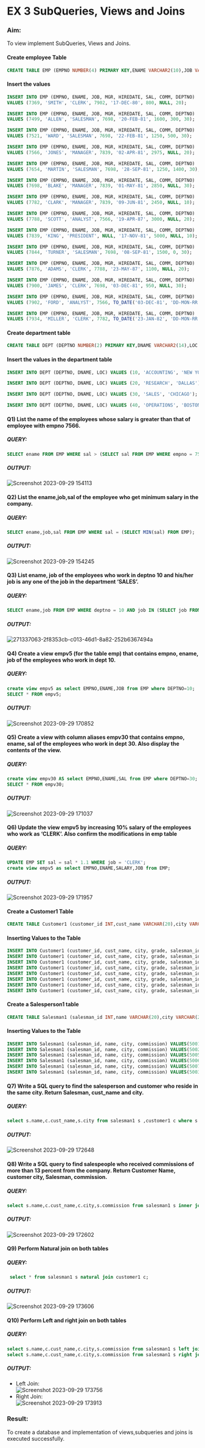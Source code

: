 # EX 3 SubQueries, Views and Joins 
### Aim:
To view implement SubQueries, Views and Joins.
#### Create employee Table
```sql
CREATE TABLE EMP (EMPNO NUMBER(4) PRIMARY KEY,ENAME VARCHAR2(10),JOB VARCHAR2(9),MGR NUMBER(4),HIREDATE DATE,SAL NUMBER(7,2),COMM NUMBER(7,2),DEPTNO NUMBER(2));
```
#### Insert the values
```sql
INSERT INTO EMP (EMPNO, ENAME, JOB, MGR, HIREDATE, SAL, COMM, DEPTNO)
VALUES (7369, 'SMITH', 'CLERK', 7902, '17-DEC-80', 800, NULL, 20);

INSERT INTO EMP (EMPNO, ENAME, JOB, MGR, HIREDATE, SAL, COMM, DEPTNO)
VALUES (7499, 'ALLEN', 'SALESMAN', 7698, '20-FEB-81', 1600, 300, 30);

INSERT INTO EMP (EMPNO, ENAME, JOB, MGR, HIREDATE, SAL, COMM, DEPTNO)
VALUES (7521, 'WARD', 'SALESMAN', 7698, '22-FEB-81', 1250, 500, 30);

INSERT INTO EMP (EMPNO, ENAME, JOB, MGR, HIREDATE, SAL, COMM, DEPTNO)
VALUES (7566, 'JONES', 'MANAGER', 7839, '02-APR-81', 2975, NULL, 20);

INSERT INTO EMP (EMPNO, ENAME, JOB, MGR, HIREDATE, SAL, COMM, DEPTNO)
VALUES (7654, 'MARTIN', 'SALESMAN', 7698, '28-SEP-81', 1250, 1400, 30);

INSERT INTO EMP (EMPNO, ENAME, JOB, MGR, HIREDATE, SAL, COMM, DEPTNO)
VALUES (7698, 'BLAKE', 'MANAGER', 7839, '01-MAY-81', 2850, NULL, 30);

INSERT INTO EMP (EMPNO, ENAME, JOB, MGR, HIREDATE, SAL, COMM, DEPTNO)
VALUES (7782, 'CLARK', 'MANAGER', 7839, '09-JUN-81', 2450, NULL, 10);

INSERT INTO EMP (EMPNO, ENAME, JOB, MGR, HIREDATE, SAL, COMM, DEPTNO)
VALUES (7788, 'SCOTT', 'ANALYST', 7566, '19-APR-87', 3000, NULL, 20);

INSERT INTO EMP (EMPNO, ENAME, JOB, MGR, HIREDATE, SAL, COMM, DEPTNO)
VALUES (7839, 'KING', 'PRESIDENT', NULL, '17-NOV-81', 5000, NULL, 10);

INSERT INTO EMP (EMPNO, ENAME, JOB, MGR, HIREDATE, SAL, COMM, DEPTNO)
VALUES (7844, 'TURNER', 'SALESMAN', 7698, '08-SEP-81', 1500, 0, 30);

INSERT INTO EMP (EMPNO, ENAME, JOB, MGR, HIREDATE, SAL, COMM, DEPTNO)
VALUES (7876, 'ADAMS', 'CLERK', 7788, '23-MAY-87', 1100, NULL, 20);

INSERT INTO EMP (EMPNO, ENAME, JOB, MGR, HIREDATE, SAL, COMM, DEPTNO)
VALUES (7900, 'JAMES', 'CLERK', 7698, '03-DEC-81', 950, NULL, 30);

INSERT INTO EMP (EMPNO, ENAME, JOB, MGR, HIREDATE, SAL, COMM, DEPTNO)
VALUES (7902, 'FORD', 'ANALYST', 7566, TO_DATE('03-DEC-81', 'DD-MON-RR'), 3000, 20, 20);

INSERT INTO EMP (EMPNO, ENAME, JOB, MGR, HIREDATE, SAL, COMM, DEPTNO)
VALUES (7934, 'MILLER', 'CLERK', 7782, TO_DATE('23-JAN-82', 'DD-MON-RR'), 1300, 10, 10);
```

#### Create department table
```sql
CREATE TABLE DEPT (DEPTNO NUMBER(2) PRIMARY KEY,DNAME VARCHAR2(14),LOC VARCHAR2(13));
```
#### Insert the values in the department table
```sql
INSERT INTO DEPT (DEPTNO, DNAME, LOC) VALUES (10, 'ACCOUNTING', 'NEW YORK');

INSERT INTO DEPT (DEPTNO, DNAME, LOC) VALUES (20, 'RESEARCH', 'DALLAS');

INSERT INTO DEPT (DEPTNO, DNAME, LOC) VALUES (30, 'SALES', 'CHICAGO');

INSERT INTO DEPT (DEPTNO, DNAME, LOC) VALUES (40, 'OPERATIONS', 'BOSTON');
```

#### Q1) List the name of the employees whose salary is greater than that of employee with empno 7566.
##### QUERY:
```SQL
SELECT ename FROM EMP WHERE sal > (SELECT sal FROM EMP WHERE empno = 7566);
```
##### OUTPUT:
![Screenshot 2023-09-29 154113](https://github.com/ROHITJAIND/EX-3-SubQueries-Views-and-Joins/assets/118707073/7ef7e847-bcb8-43e4-ade2-5373912b8231)


#### Q2) List the ename,job,sal of the employee who get minimum salary in the company.
##### QUERY:
```SQL
SELECT ename,job,sal FROM EMP WHERE sal = (SELECT MIN(sal) FROM EMP);
```
##### OUTPUT:
![Screenshot 2023-09-29 154245](https://github.com/ROHITJAIND/EX-3-SubQueries-Views-and-Joins/assets/118707073/772e8ae9-612e-4351-8222-a162ff0eaf18)

#### Q3) List ename, job of the employees who work in deptno 10 and his/her job is any one of the job in the department ‘SALES’.
##### QUERY:
```SQL
SELECT ename,job FROM EMP WHERE deptno = 10 AND job IN (SELECT job FROM EMP WHERE job = 'sales');
```
##### OUTPUT:
![271337063-2f8353cb-c013-46d1-8a82-252b6367494a](https://github.com/ROHITJAIND/EX-3-SubQueries-Views-and-Joins/assets/118707073/0d056245-aca4-4d72-aeda-6ed855133d7a)

#### Q4) Create a view empv5 (for the table emp) that contains empno, ename, job of the employees who work in dept 10.
##### QUERY:
```SQL
create view empv5 as select EMPNO,ENAME,JOB from EMP where DEPTNO=10;
SELECT * FROM empv5;
```
##### OUTPUT:
![Screenshot 2023-09-29 170852](https://github.com/ROHITJAIND/EX-3-SubQueries-Views-and-Joins/assets/118707073/c4152383-14dc-4636-8856-bf967add6a27)


#### Q5) Create a view with column aliases empv30 that contains empno, ename, sal of the employees who work in dept 30. Also display the contents of the view.
##### QUERY:
```SQL
create view empv30 AS select EMPNO,ENAME,SAL from EMP where DEPTNO=30;
SELECT * FROM empv30;
```
##### OUTPUT:
![Screenshot 2023-09-29 171037](https://github.com/ROHITJAIND/EX-3-SubQueries-Views-and-Joins/assets/118707073/280d273d-ef8a-4258-82cf-4edf99295220)


#### Q6) Update the view empv5 by increasing 10% salary of the employees who work as ‘CLERK’. Also confirm the modifications in emp table
##### QUERY:
```SQL
UPDATE EMP SET sal = sal * 1.1 WHERE job = 'CLERK';
create view empv5 as select EMPNO,ENAME,SALARY,JOB from EMP;
```
##### OUTPUT:
![Screenshot 2023-09-29 171957](https://github.com/ROHITJAIND/EX-3-SubQueries-Views-and-Joins/assets/118707073/be0ccabb-4c4c-43bb-910e-b5a1c08ef992)

#### Create a Customer1 Table
```sql
CREATE TABLE Customer1 (customer_id INT,cust_name VARCHAR(20),city VARCHAR(20),grade INT,salesman_id INT);
```
#### Inserting Values to the Table
```sql
INSERT INTO Customer1 (customer_id, cust_name, city, grade, salesman_id) VALUES(3002, 'Nick Rimando', 'New York', 100, 5001);
INSERT INTO Customer1 (customer_id, cust_name, city, grade, salesman_id) VALUES(3007, 'Brad Davis', 'New York', 200, 5001);
INSERT INTO Customer1 (customer_id, cust_name, city, grade, salesman_id) VALUES(3005, 'Graham Zusi', 'California', 200, 5002);
INSERT INTO Customer1 (customer_id, cust_name, city, grade, salesman_id) VALUES(3008, 'Julian Green', 'London', 300, 5002);
INSERT INTO Customer1 (customer_id, cust_name, city, grade, salesman_id) VALUES(3004, 'Fabian Johnson', 'Paris', 300, 5006);
INSERT INTO Customer1 (customer_id, cust_name, city, grade, salesman_id) VALUES(3009, 'Geoff Cameron', 'Berlin', 100, 5003);
INSERT INTO Customer1 (customer_id, cust_name, city, grade, salesman_id) VALUES(3003, 'Jozy Altidor', 'Moscow', 200, 5007);
INSERT INTO Customer1 (customer_id, cust_name, city, grade, salesman_id) VALUES(3001, 'Brad Guzan', 'London', NULL, 5005);
```
#### Create a Salesperson1 table
```sql
CREATE TABLE Salesman1 (salesman_id INT,name VARCHAR(20),city VARCHAR(20),commission DECIMAL(4,2));
```
#### Inserting Values to the Table
```sql
INSERT INTO Salesman1 (salesman_id, name, city, commission) VALUES(5001, 'James Hoog', 'New York', 0.15);
INSERT INTO Salesman1 (salesman_id, name, city, commission) VALUES(5002, 'Nail Knite', 'Paris', 0.13);
INSERT INTO Salesman1 (salesman_id, name, city, commission) VALUES(5005, 'Pit Alex', 'London', 0.11);
INSERT INTO Salesman1 (salesman_id, name, city, commission) VALUES(5006, 'Mc Lyon', 'Paris', 0.14);
INSERT INTO Salesman1 (salesman_id, name, city, commission) VALUES(5007, 'Paul Adam', 'Rome', 0.13);
INSERT INTO Salesman1 (salesman_id, name, city, commission) VALUES(5003, 'Lauson Hen', 'San Jose', 0.12);
```
#### Q7) Write a SQL query to find the salesperson and customer who reside in the same city. Return Salesman, cust_name and city.
##### QUERY:
```SQL
select s.name,c.cust_name,s.city from salesman1 s ,customer1 c where s.city=c.city;
```
##### OUTPUT:
![Screenshot 2023-09-29 172648](https://github.com/ROHITJAIND/EX-3-SubQueries-Views-and-Joins/assets/118707073/cb190aae-e864-4c98-bda8-e91534a5bd6b)

#### Q8) Write a SQL query to find salespeople who received commissions of more than 13 percent from the company. Return Customer Name, customer city, Salesman, commission.
##### QUERY:
```SQL
select s.name,c.cust_name,c.city,s.commission from salesman1 s inner join customer1 c on s.city=c.city where s.commission>0.13;
```

##### OUTPUT:
![Screenshot 2023-09-29 172602](https://github.com/ROHITJAIND/EX-3-SubQueries-Views-and-Joins/assets/118707073/6571157c-2296-4864-a83d-6e92584f6a88)

#### Q9) Perform Natural join on both tables
##### QUERY:
```SQL
 select * from salesman1 s natural join customer1 c;
```
##### OUTPUT:
![Screenshot 2023-09-29 173606](https://github.com/ROHITJAIND/EX-3-SubQueries-Views-and-Joins/assets/118707073/1a78b401-85cf-4d47-8ba7-e8563f6d8526)

#### Q10) Perform Left and right join on both tables
##### QUERY:
```SQL
select s.name,c.cust_name,c.city,s.commission from salesman1 s left join customer1 c on s.salesman_id=c.salesman_id;
select s.name,c.cust_name,c.city,s.commission from salesman1 s right join customer1 c on s.salesman_id=c.salesman_id;
```

##### OUTPUT:
- Left Join:<br>
![Screenshot 2023-09-29 173756](https://github.com/ROHITJAIND/EX-3-SubQueries-Views-and-Joins/assets/118707073/55269f4a-2362-4e22-a32a-f12e403328bb)
- Right Join:<br>
![Screenshot 2023-09-29 173913](https://github.com/ROHITJAIND/EX-3-SubQueries-Views-and-Joins/assets/118707073/4c457c84-8c15-4121-ad37-e2c1292dcab3)

### Result:
To create a database and implementation of views,subqueries and joins is executed successfully.
